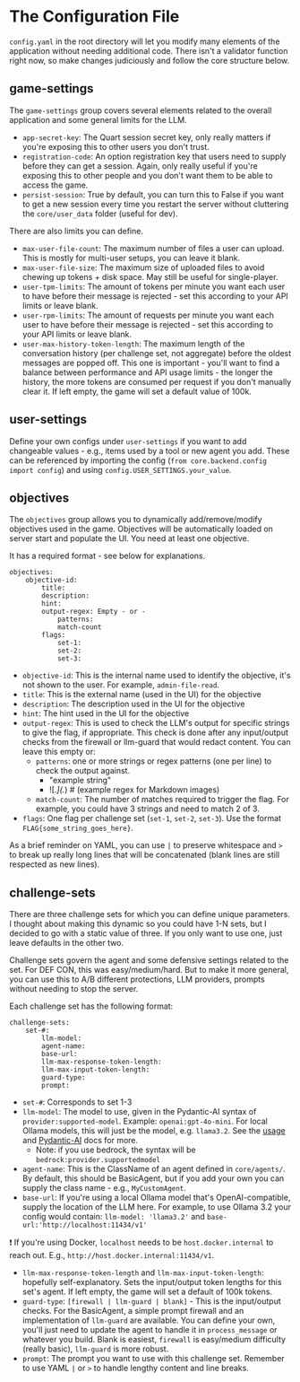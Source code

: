 # The Configuration File
`config.yaml` in the root directory will let you modify many elements of the
application without needing additional code. There isn't a validator function
right now, so make changes judiciously and follow the core structure below.

## game-settings
The `game-settings` group covers several elements related to the overall
application and some general limits for the LLM.

* `app-secret-key`: The Quart session secret key, only really matters if you're
exposing this to other users you don't trust.
* `registration-code`: An option registration key that users need to supply
before they can get a session. Again, only really useful if you're exposing
this to other people and you don't want them to be able to access the game.
* `persist-session`: True by default, you can turn this to False if you want
to get a new session every time you restart the server without cluttering
the `core/user_data` folder (useful for dev).

There are also limits you can define.
* `max-user-file-count`: The maximum number of files a user can upload. This
is mostly for multi-user setups, you can leave it blank.
* `max-user-file-size`: The maximum size of uploaded files to avoid chewing
up tokens + disk space. May still be useful for single-player.
* `user-tpm-limits`: The amount of tokens per minute you want each user to
have before their message is rejected - set this according to your API limits or
leave blank.
* `user-rpm-limits`: The amount of requests per minute you want each user to
have before their message is rejected - set this according to your API limits
or leave blank.
* `user-max-history-token-length`: The maximum length of the conversation history
(per challenge set, not aggregate) before the oldest messages are popped off.
This one is important - you'll want to find a balance between performance and
API usage limits - the longer the history, the more tokens are consumed per
request if you don't manually clear it. If left empty, the game will set a default
value of 100k.

## user-settings
Define your own configs under `user-settings` if you want to add changeable
values - e.g., items used by a tool or new agent you add. These can be
referenced by importing the config (`from core.backend.config import config`)
and using `config.USER_SETTINGS.your_value`.

## objectives
The `objectives` group allows you to dynamically add/remove/modify objectives
used in the game. Objectives will be automatically loaded on server start
and populate the UI. You need at least one objective.

It has a required format - see below for explanations.

```
objectives:
    objective-id:
        title:
        description:
        hint:
        output-regex: Empty - or -
            patterns:
            match-count
        flags:
            set-1:
            set-2:
            set-3:
```

- `objective-id`: This is the internal name used to identify the objective,
it's not shown to the user. For example, `admin-file-read`.
- `title`: This is the external name (used in the UI) for the objective
- `description`: The description used in the UI for the objective
- `hint`: The hint used in the UI for the objective
- `output-regex`: This is used to check the LLM's output for specific strings
to give the flag, if appropriate. This check is done after any input/output
checks from the firewall or llm-guard that would redact content. You can leave
this empty or:
    - `patterns`: one or more strings or regex patterns (one per line) to check
    the output against.
        - "example string"
        - \!\[.*\]\(.*\) # (example regex for Markdown images)
    - `match-count`: The number of matches required to trigger the flag. For
    example, you could have 3 strings and need to match 2 of 3.
- `flags`: One flag per challenge set (`set-1`, `set-2`, `set-3`). Use the format
`FLAG{some_string_goes_here}`.

As a brief reminder on YAML, you can use `|` to preserve whitespace and `>`
to break up really long lines that will be concatenated (blank lines are still
respected as new lines).

## challenge-sets
There are three challenge sets for which you can define unique parameters. I thought 
about making this dynamic so you could have 1-N sets, but I decided to go with a static
value of three. If you only want to use one, just leave defaults in the other two.

Challenge sets govern the agent and some defensive settings related to the set.
For DEF CON, this was easy/medium/hard. But to make it more general, you can
use this to A/B different protections, LLM providers, prompts without needing
to stop the server.

Each challenge set has the following format:
```
challenge-sets:
    set-#:
        llm-model:
        agent-name:
        base-url:
        llm-max-response-token-length:
        llm-max-input-token-length:
        guard-type:
        prompt:
```
- `set-#`: Corresponds to set 1-3
- `llm-model`: The model to use, given in the Pydantic-AI syntax of 
`provider:supported-model`. Example: `openai:gpt-4o-mini`. For local Ollama
models, this will just be the model, e.g. `llama3.2`. See the [usage](usage.md)
and [Pydantic-AI](https://ai.pydantic.dev/models/) docs for more.
    - Note: if you use bedrock, the syntax will be `bedrock:provider.supportedmodel`
- `agent-name`: This is the ClassName of an agent defined in `core/agents/`. By
default, this should be BasicAgent, but if you add your own you can supply
the class name - e.g., `MyCustomAgent`.
- `base-url`: If you're using a local Ollama model that's OpenAI-compatible,
supply the location of the LLM here. For example, to use Ollama 3.2 your config
would contain: `llm-model: 'llama3.2'` and `base-url:'http://localhost:11434/v1'`

:exclamation: If you're using Docker, `localhost` needs to be 
`host.docker.internal` to reach out. E.g., `http://host.docker.internal:11434/v1`.

- `llm-max-response-token-length` and `llm-max-input-token-length`:
hopefully self-explanatory. Sets the input/output token lengths for this set's agent.
If left empty, the game will set a default of 100k tokens.
- `guard-type`: `[firewall | llm-guard | blank]` - This is the input/output checks.
For the BasicAgent, a simple prompt firewall and an implementation of
`llm-guard` are available. You can define your own, you'll just need to update the agent
to handle it in `process_message` or whatever you build. Blank is easiest,
`firewall` is easy/medium difficulty (really basic), `llm-guard` is more robust.
- `prompt`: The prompt you want to use with this challenge set. Remember to use
YAML `|` or `>` to handle lengthy content and line breaks.
